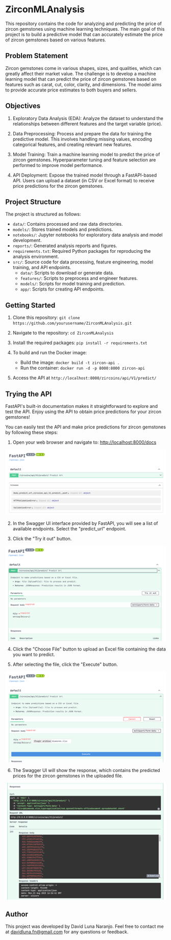 # ZirconMLAnalysis

This repository contains the code for analyzing and predicting the price of zircon gemstones using machine learning techniques. The main goal of this project is to build a predictive model that can accurately estimate the price of zircon gemstones based on various features.

## Problem Statement

Zircon gemstones come in various shapes, sizes, and qualities, which can greatly affect their market value. The challenge is to develop a machine learning model that can predict the price of zircon gemstones based on features such as carat, cut, color, clarity, and dimensions. The model aims to provide accurate price estimates to both buyers and sellers.

## Objectives

1. Exploratory Data Analysis (EDA): Analyze the dataset to understand the relationships between different features and the target variable (price).

2. Data Preprocessing: Process and prepare the data for training the predictive model. This involves handling missing values, encoding categorical features, and creating relevant new features.

3. Model Training: Train a machine learning model to predict the price of zircon gemstones. Hyperparameter tuning and feature selection are performed to improve model performance.

4. API Deployment: Expose the trained model through a FastAPI-based API. Users can upload a dataset (in CSV or Excel format) to receive price predictions for the zircon gemstones.

## Project Structure

The project is structured as follows:

- `data/`: Contains processed and raw data directories.
- `models/`: Stores trained models and predictions.
- `notebooks/`: Jupyter notebooks for exploratory data analysis and model development.
- `reports/`: Generated analysis reports and figures.
- `requirements.txt`: Required Python packages for reproducing the analysis environment.
- `src/`: Source code for data processing, feature engineering, model training, and API endpoints.
  - `data/`: Scripts to download or generate data.
  - `features/`: Scripts to preprocess and engineer features.
  - `models/`: Scripts for model training and prediction.
  - `app/`: Scripts for creating API endpoints.

## Getting Started

1. Clone this repository: `git clone https://github.com/yourusername/ZirconMLAnalysis.git`
2. Navigate to the repository: `cd ZirconMLAnalysis`
3. Install the required packages: `pip install -r requirements.txt`
4. To build and run the Docker image:
   - Build the image: `docker build -t zircon-api .`
   - Run the container: `docker run -d -p 8000:8000 zircon-api`

5. Access the API at `http://localhost:8000/zircoins/api/V1/predict/`


## Trying the API

FastAPI's built-in documentation makes it straightforward to explore and test the API. Enjoy using the API to obtain price predictions for your zircon gemstones!

You can easily test the API and make price predictions for zircon gemstones by following these steps:

1. Open your web browser and navigate to: [http://localhost:8000/docs](http://localhost:8000/docs)

![](/reports/figures_test_api/f1.png)

2. In the Swagger UI interface provided by FastAPI, you will see a list of available endpoints. Select the "predict_url" endpoint.



3. Click the "Try it out" button.

![](/reports/figures_test_api/f3.png)


4. Click the "Choose File" button to upload an Excel file containing the data you want to predict.


5. After selecting the file, click the "Execute" button.

![](/reports/figures_test_api/f4.png)

6. The Swagger UI will show the response, which contains the predicted prices for the zircon gemstones in the uploaded file.


![](/reports/figures_test_api/f6.png)


## Author

This project was developed by David Luna Naranjo. Feel free to contact me at davidluna.fn@gmail.com for any questions or feedback.



